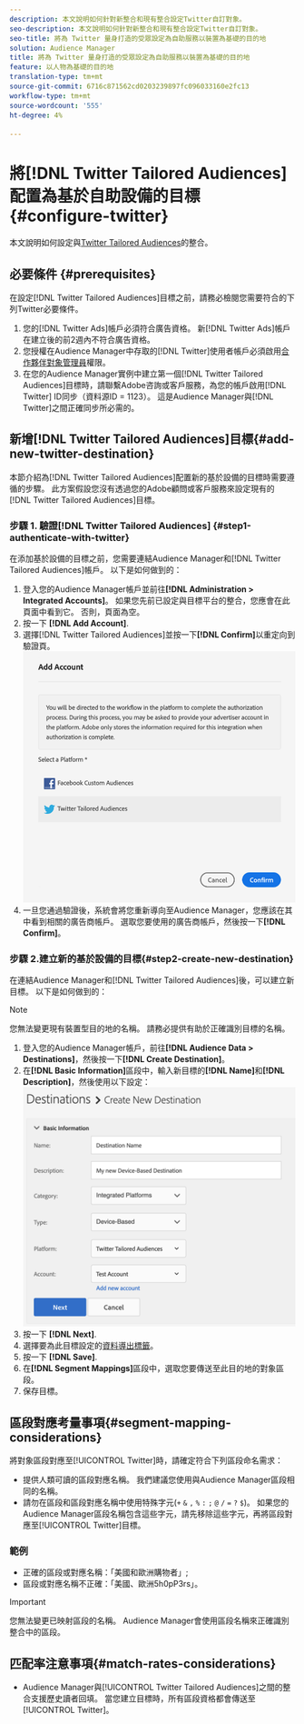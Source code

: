 ```yaml
---
description: 本文說明如何針對新整合和現有整合設定Twitter自訂對象。
seo-description: 本文說明如何針對新整合和現有整合設定Twitter自訂對象。
seo-title: 將為 Twitter 量身打造的受眾設定為自助服務以裝置為基礎的目的地
solution: Audience Manager
title: 將為 Twitter 量身打造的受眾設定為自助服務以裝置為基礎的目的地
feature: 以人物為基礎的目的地
translation-type: tm+mt
source-git-commit: 6716c871562cd0203239897fc096033160e2fc13
workflow-type: tm+mt
source-wordcount: '555'
ht-degree: 4%

---
```



# 將[!DNL Twitter Tailored Audiences]配置為基於自助設備的目標{#configure-twitter}

本文說明如何設定與[Twitter Tailored Audiences](https://business.twitter.com/en/targeting/tailored-audiences.html)的整合。

## 必要條件 {#prerequisites}

在設定[!DNL Twitter Tailored Audiences]目標之前，請務必檢閱您需要符合的下列Twitter必要條件。

1. 您的[!DNL Twitter Ads]帳戶必須符合廣告資格。 新[!DNL Twitter Ads]帳戶在建立後的前2週內不符合廣告資格。
2. 您授權在Audience Manager中存取的[!DNL Twitter]使用者帳戶必須啟用[合作夥伴對象管理員](https://business.twitter.com/en/help/troubleshooting/multi-user-login-faq.html#accesslevels)權限。
3. 在您的Audience Manager實例中建立第一個[!DNL Twitter Tailored Audiences]目標時，請聯繫Adobe咨詢或客戶服務，為您的帳戶啟用[!DNL Twitter] ID同步（資料源ID = 1123）。 這是Audience Manager與[!DNL Twitter]之間正確同步所必需的。

## 新增[!DNL Twitter Tailored Audiences]目標{#add-new-twitter-destination}

本節介紹為[!DNL Twitter Tailored Audiences]配置新的基於設備的目標時需要遵循的步驟。 此方案假設您沒有透過您的Adobe顧問或客戶服務來設定現有的[!DNL Twitter Tailored Audiences]目標。

### 步驟 1. 驗證[!DNL Twitter Tailored Audiences] {#step1-authenticate-with-twitter}

在添加基於設備的目標之前，您需要連結Audience Manager和[!DNL Twitter Tailored Audiences]帳戶。 以下是如何做到的：

1. 登入您的Audience Manager帳戶並前往&#x200B;**[!DNL Administration > Integrated Accounts]**。 如果您先前已設定與目標平台的整合，您應會在此頁面中看到它。 否則，頁面為空。
1. 按一下 **[!DNL Add Account]**.
1. 選擇[!DNL Twitter Tailored Audiences]並按一下&#x200B;**[!DNL Confirm]**&#x200B;以重定向到驗證頁。                     ![整合平台](assets/dbd-integrated-platforms.png)
1. 一旦您通過驗證後，系統會將您重新導向至Audience Manager，您應該在其中看到相關的廣告商帳戶。 選取您要使用的廣告商帳戶，然後按一下&#x200B;**[!DNL Confirm]**。

### 步驟 2.建立新的基於設備的目標{#step2-create-new-destination}

在連結Audience Manager和[!DNL Twitter Tailored Audiences]後，可以建立新目標。 以下是如何做到的：

>[!NOTE]
>
>您無法變更現有裝置型目的地的名稱。 請務必提供有助於正確識別目標的名稱。

1. 登入您的Audience Manager帳戶，前往&#x200B;**[!DNL Audience Data > Destinations]**，然後按一下&#x200B;**[!DNL Create Destination]**。
1. 在&#x200B;**[!DNL Basic Information]**&#x200B;區段中，輸入新目標的&#x200B;**[!DNL Name]**&#x200B;和&#x200B;**[!DNL Description]**，然後使用以下設定：![setup](assets/dbd-new-basic.png)
1. 按一下 **[!DNL Next]**.
1. 選擇要為此目標設定的[資料導出標籤](/help/using/features/data-export-controls.md#controls-labels)。
1. 按一下 **[!DNL Save]**.
1. 在&#x200B;**[!DNL Segment Mappings]**&#x200B;區段中，選取您要傳送至此目的地的對象區段。
1. 保存目標。

## 區段對應考量事項{#segment-mapping-considerations}

將對象區段對應至[!UICONTROL Twitter]時，請確定符合下列區段命名需求：

* 提供人類可讀的區段對應名稱。 我們建議您使用與Audience Manager區段相同的名稱。
* 請勿在區段和區段對應名稱中使用特殊字元(`+` `&` `,` `%` `:` `;` `@` `/` `=` `?` `$`)。 如果您的Audience Manager區段名稱包含這些字元，請先移除這些字元，再將區段對應至[!UICONTROL Twitter]目標。

### 範例

* 正確的區段或對應名稱：「美國和歐洲購物者」;
* 區段或對應名稱不正確：「美國、歐洲5h0pP3rs」。

>[!IMPORTANT]
>
>您無法變更已映射區段的名稱。 Audience Manager會使用區段名稱來正確識別整合中的區段。

## 匹配率注意事項{#match-rates-considerations}

* Audience Manager與[!UICONTROL Twitter Tailored Audiences]之間的整合支援歷史讀者回填。 當您建立目標時，所有區段資格都會傳送至[!UICONTROL Twitter]。
